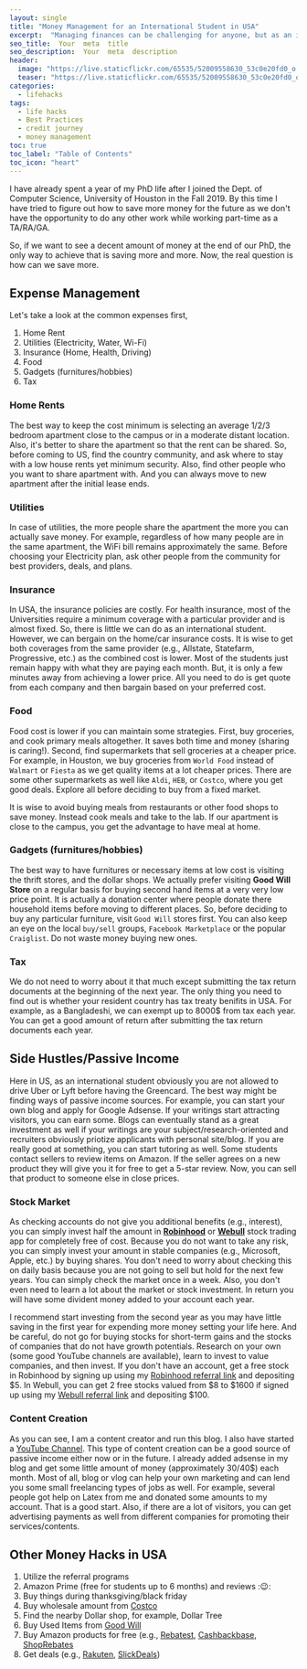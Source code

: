 ```yaml
---
layout: single
title: "Money Management for an International Student in USA"
excerpt:  "Managing finances can be challenging for anyone, but as an international student studying in the USA, it can be particularly daunting. In this blog post, I'll cover some essential tips and tricks for managing your finances while studying abroad, including budgeting, saving money, and handling expenses. I'll also provide resources and tools to help you track your spending and manage your money effectively." 
seo_title:  Your  meta  title  
seo_description:  Your  meta  description
header:
  image: "https://live.staticflickr.com/65535/52009558630_53c0e20fd0_o.png"
  teaser: "https://live.staticflickr.com/65535/52009558630_53c0e20fd0_o.png"
categories:
  - lifehacks
tags:
  - life hacks
  - Best Practices
  - credit journey
  - money management
toc: true
toc_label: "Table of Contents"
toc_icon: "heart"
---
```



I have already spent a year of my PhD life after I joined the Dept. of Computer Science, University of Houston in the Fall 2019. By this time I have tried to figure out how to save more money for the future as we don't have the opportunity to do any other work while working part-time as a TA/RA/GA.

So, if we want to see a decent amount of money at the end of our PhD, the only way to achieve that is saving more and more. Now, the real question is how can we save more.

## Expense Management
Let's take a look at the common expenses first,
1. Home Rent
2. Utilities (Electricity, Water, Wi-Fi)
3. Insurance (Home, Health, Driving)
4. Food
5. Gadgets (furnitures/hobbies)
6. Tax

### Home Rents
The best way to keep the cost minimum is selecting an average 1/2/3 bedroom apartment close to the campus or in a moderate distant location. Also, it's better to share the apartment so that the rent can be shared. So, before coming to US, find the country community, and ask where to stay with a low house rents yet minimum security. Also, find other people who you want to share apartment with. And you can always move to new apartment after the initial lease ends.

### Utilities
In case of utilities, the more people share the apartment the more you can actually save money. For example, regardless of how many people are in the same apartment, the WiFi bill remains approximately the same. Before choosing your Electricity plan, ask other people from the community for best providers, deals, and plans.

### Insurance
In USA, the insurance policies are costly. For health insurance, most of the Universities require a minimum coverage with a particular provider and is almost fixed. So, there is little we can do as an international student. However, we can bergain on the home/car insurance costs. It is wise to get both coverages from the same provider (e.g., Allstate, Statefarm, Progressive, etc.) as the combined cost is lower. Most of the students just remain happy with what they are paying each month. But, it is only a few minutes away from achieving a lower price. All you need to do is get quote from each company and then bargain based on your preferred cost.

### Food
Food cost is lower if you can maintain some strategies. First, buy groceries, and cook primary meals altogether. It saves both time and money (sharing is caring!). Second, find supermarkets that sell groceries at a cheaper price. For example, in Houston, we buy groceries from `World Food` instead of `Walmart` or `Fiesta` as we get quality items at a lot cheaper prices. There are some other supermarkets as well like `Aldi`, `HEB`, or `Costco`, where you get good deals. Explore all before deciding to buy from a fixed market. 

It is wise to avoid buying meals from restaurants or other food shops to save money. Instead cook meals and take to the lab. If our apartment is close to the campus, you get the advantage to have meal at home.

### Gadgets (furnitures/hobbies)
The best way to have furnitures or necessary items at low cost is visiting the thrift stores, and the dollar shops. We actually prefer visiting **Good Will Store** on a regular basis for buying second hand items at a very very low price point. It is actually a donation center where people donate there household items before moving to different places. So, before deciding to buy any particular furniture, visit `Good Will` stores first. You can also keep an eye on the local `buy/sell` groups, `Facebook Marketplace` or the popular `Craiglist`. Do not waste money buying new ones. 

### Tax
We do not need to worry about it that much except submitting the tax return documents at the beginning of the next year. The only thing you need to find out is whether your resident country has tax treaty benifits in USA. For example, as a Bangladeshi, we can exempt up to 8000$ from tax each year. You can get a good amount of return after submitting the tax return documents each year.

## Side Hustles/Passive Income
Here in US, as an international student obviously you are not allowed to drive Uber or Lyft before having the Greencard. The best way might be finding ways of passive income sources. For example, you can start your own blog and apply for Google Adsense. If your writings start attracting visitors, you can earn some. Blogs can eventually stand as a great investment as well if your writings are your subject/research-oriented and recruiters obviously priotize applicants with personal site/blog. If you are really good at something, you can start tutoring as well. Some students contact sellers to review items on Amazon. If the seller agrees on a new product they will give you it for free to get a 5-star review. Now, you can sell that product to someone else in close prices. 

### Stock Market
As checking accounts do not give you additional benefits (e.g., interest), you can simply invest half the amount in **[Robinhood](https://join.robinhood.com/shantor14)** or **[Webull](https://act.webull.com/mo/KiXGkG8XcgEl/mh6/inviteUs/)** stock trading app for completely free of cost. Because you do not want to take any risk, you can simply invest your amount in stable companies (e.g., Microsoft, Apple, etc.) by buying shares. You don't need to worry about checking this on daily basis because you are not going to sell but hold for the next few years. You can simply check the market once in a week. Also, you don't even need to learn a lot about the market or stock investment. In return you will have some divident money added to your account each year. 

I recommend start investing from the second year as you may have little saving in the first year for expending more money setting your life here. And be careful, do not go for buying stocks for short-term gains and the stocks of companies that do not have growth potentials. Research on your own (some good YouTube channels are available), learn to invest to value companies, and then invest.  If you don't have an account, get a free stock in Robinhood by signing up using my [Robinhood referral link](https://join.robinhood.com/shantor14) and depositing $5. In Webull, you can get 2 free stocks valued from $8 to $1600 if signed up using my [Webull referral link](https://act.webull.com/mo/KiXGkG8XcgEl/mh6/inviteUs/) and depositing $100.

### Content Creation
As you can see, I am a content creator and run this blog. I also have started a [YouTube Channel](https://www.youtube.com/shantoroy). This type of content creation can be a good source of passive income either now or in the future. I already added adsense in my blog and get some little amount of money (approximately 30/40$) each month. Most of all, blog or vlog can help your own marketing and can lend you some small freelancing types of jobs as well. For example, several people got help on Latex from me and donated some amounts to my account. That is a good start. Also, if there are a lot of visitors, you can get advertising payments as well from different companies for promoting their services/contents.



## Other Money Hacks in USA
1. Utilize the referral programs
2. Amazon Prime (free for students up to 6 months) and reviews ::wink::
3. Buy things during thanksgiving/black friday
4. Buy wholesale amount from [Costco](https://www.costco.com/)
5. Find the nearby Dollar shop, for example, Dollar Tree
6. Buy Used Items from [Good Will](https://www.goodwill.org/)
7. Buy Amazon products for free (e.g., [Rebatest](https://www.rebatest.com/Product?Uid=406934886&Rid=55679435), [Cashbackbase](https://www.cashbackbase.com/i/mps607blz6), [ShopRebates](https://www.shoprebates.deals/#/?cId=49295)
8. Get deals (e.g., [Rakuten](https://www.rakuten.com/r/STONEH425?eeid=28187), [SlickDeals](https://slickdeals.net/))
<!--stackedit_data:
eyJoaXN0b3J5IjpbLTE0MTk3MzIzMzMsMTYyNjQwMDU1OSwtOD
M4NjU1MDEwXX0=
-->